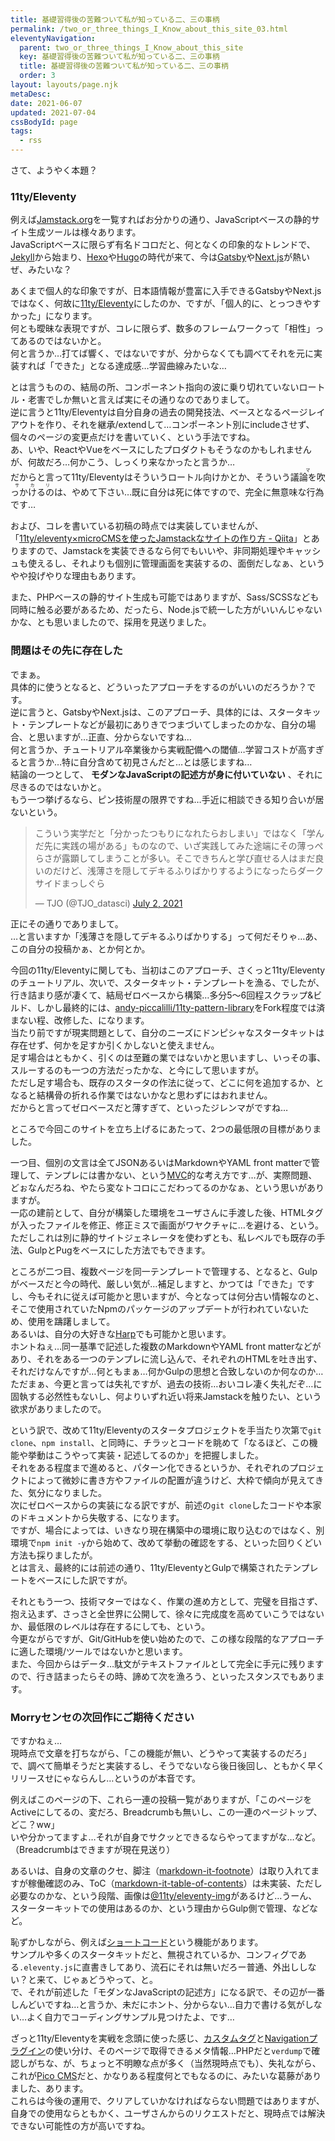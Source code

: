 ```yaml
---
title: 基礎習得後の苦難ついて私が知っている二、三の事柄
permalink: /two_or_three_things_I_Know_about_this_site_03.html
eleventyNavigation:
  parent: two_or_three_things_I_Know_about_this_site
  key: 基礎習得後の苦難ついて私が知っている二、三の事柄
  title: 基礎習得後の苦難ついて私が知っている二、三の事柄
  order: 3
layout: layouts/page.njk
metaDesc:
date: 2021-06-07
updated: 2021-07-04
cssBodyId: page
tags:
  - rss
---
```


さて、ようやく本題？

### 11ty/Eleventy

例えば[Jamstack.org](https://jamstack.org/generators/)を一覧すればお分かりの通り、JavaScriptベースの静的サイト生成ツールは様々あります。  
JavaScriptベースに限らず有名ドコロだと、何となくの印象的なトレンドで、[Jekyll](https://jekyllrb.com/)から始まり、[Hexo](https://hexo.io/)や[Hugo](https://gohugo.io/)の時代が来て、今は[Gatsby](https://www.gatsbyjs.com/)や[Next.js](https://nextjs.org/)が熱いぜ、みたいな？

あくまで個人的な印象ですが、日本語情報が豊富に入手できるGatsbyやNext.jsではなく、何故に[11ty/Eleventy](https://www.11ty.dev/)にしたのか、ですが、「個人的に、とっつきやすかった」になります。  
何とも曖昧な表現ですが、コレに限らず、数多のフレームワークって「相性」ってあるのではないかと。  
何と言うか…打てば響く、ではないですが、分からなくても調べてそれを元に実装すれば「できた」となる達成感…学習曲線みたいな…

とは言うものの、結局の所、コンポーネント指向の波に乗り切れていないロートル・老害でしか無いと言えば実にその通りなのでありまして。  
逆に言うと11ty/Eleventyは自分自身の過去の開発技法、ベースとなるページレイアウトを作り、それを継承/extendして…コンポーネント別にincludeさせず、個々のページの変更点だけを書いていく、という手法ですね。  
あ、いや、ReactやVueをベースにしたプロダクトもそうなのかもしれませんが、何故だろ…何かこう、しっくり来なかったと言うか…  
だからと言って11ty/Eleventyはそういうロートル向けかとか、そういう<ruby>議論を吹っかけるの<rt>マサカリ</rt></ruby>は、やめて下さい…既に自分は死に体ですので、完全に無意味な行為です…

および、コレを書いている初稿の時点では実装していませんが、「[11ty/eleventy×microCMSを使ったJamstackなサイトの作り方 - Qiita](https://qiita.com/yuki0410_/items/712cd998c3df55ba58c8)」とありますので、Jamstackを実装できるなら何でもいいや、非同期処理やキャッシュも使えるし、それよりも個別に管理画面を実装するの、面倒だしなぁ、というやや投げやりな理由もあります。

また、PHPベースの静的サイト生成も可能ではありますが、Sass/SCSSなども同時に触る必要があるため、だったら、Node.jsで統一した方がいいんじゃないかな、とも思いましたので、採用を見送りました。

### 問題はその先に存在した

でまぁ。  
具体的に使うとなると、どういったアプローチをするのがいいのだろうか？です。  
逆に言うと、GatsbyやNext.jsは、このアプローチ、具体的には、スタータキット・テンプレートなどが最初にありきでつまづいてしまったのかな、自分の場合、と思いますが…正直、分からないですね…  
何と言うか、チュートリアル卒業後から実戦配備への閾値…学習コストが高すぎると言うか…特に自分含めて初見さんだと…とは感じますね…  
結論の一つとして、 **モダンなJavaScriptの記述方が身に付いていない** 、それに尽きるのではないかと。  
もう一つ挙げるなら、ピン技術屋の限界ですね…手近に相談できる知り合いが居ないという。

<blockquote class="twitter-tweet"><p lang="ja" dir="ltr">こういう実学だと「分かったつもりになれたらおしまい」ではなく「学んだ先に実践の場がある」ものなので、いざ実践してみた途端にその薄っぺらさが露顕してしまうことが多い。そこできちんと学び直せる人はまだ良いのだけど、浅薄さを隠してデキるふりばかりするようになったらダークサイドまっしぐら</p>&mdash; TJO (@TJO_datasci) <a href="https://twitter.com/TJO_datasci/status/1410801686201835524?ref_src=twsrc%5Etfw">July 2, 2021</a></blockquote> <script async src="https://platform.twitter.com/widgets.js" charset="utf-8"></script>

正にその通りでありまして。  
…と言いますか「浅薄さを隠してデキるふりばかりする」って何だそりゃ…あ、この自分の投稿かぁ、とか何とか。

今回の11ty/Eleventyに関しても、当初はこのアプローチ、さくっと11ty/Eleventyのチュートリアル、次いで、スタータキット・テンプレートを漁る、でしたが、行き詰まり感が凄くて、結局ゼロベースから構築…多分5〜6回程スクラップ&amp;ビルド、しかし最終的には、[andy-piccalilli/11ty-pattern-library](https://github.com/andy-piccalilli/11ty-pattern-library)をFork程度では済まない程、改修した、になります。  
当たり前ですが現実問題として、自分のニーズにドンピシャなスタータキットは存在せず、何かを足すか引くかしないと使えません。  
足す場合はともかく、引くのは至難の業ではないかと思いますし、いっその事、スルーするのも一つの方法だったかな、と今にして思いますが。  
ただし足す場合も、既存のスタータの作法に従って、どこに何を追加するか、となると結構骨の折れる作業ではないかなと思わずにはおれません。  
だからと言ってゼロベースだと薄すぎて、といったジレンマがですね…

ところで今回このサイトを立ち上げるにあたって、2つの最低限の目標がありました。

一つ目、個別の文言は全てJSONあるいはMarkdownやYAML front matterで管理して、テンプレには書かない、という[MVC](https://ja.wikipedia.org/wiki/Model_View_Controller)的な考え方です…が、実際問題、どぉなんだろね、やたら変なトコロにこだわってるのかなぁ、という思いがありますが。  
一応の建前として、自分が構築した環境をユーザさんに手渡した後、HTMLタグが入ったファイルを修正、修正ミスで画面がワヤクチャに…を避ける、という。  
ただしこれは別に静的サイトジェネレータを使わずとも、私レベルでも既存の手法、GulpとPugをベースにした方法でもできます。

ところが二つ目、複数ページを同一テンプレートで管理する、となると、Gulpがベースだと今の時代、厳しい気が…補足しますと、かつては「できた」ですし、今もそれに従えば可能かと思いますが、今となっては何分古い情報なのと、そこで使用されていたNpmのパッケージのアップデートが行われていないため、使用を躊躇しまして。  
あるいは、自分の大好きな[Harp](https://harpjs.com/)でも可能かと思います。  
ホントねぇ…同一基準で記述した複数のMarkdownやYAML front matterなどがあり、それをある一つのテンプレに流し込んで、それぞれのHTMLを吐き出す、それだけなんですが…何ともまぁ…何かGulpの思想と合致しないのか何なのか…  
ただまぁ、今更と言っては失礼ですが、過去の技術…おいコレ凄く失礼だぞ…に固執する必然性もないし、何よりいずれ近い将来Jamstackを触りたい、という欲求がありましたので。

という訳で、改めて11ty/Eleventyのスタータプロジェクトを手当たり次第で`git clone`、`npm install`、と同時に、チラッとコードを眺めて「なるほど、この機能や挙動はこうやって実装・記述してるのか」を把握しました。  
それをある程度まで進めると、パターン化できるというか、それぞれのプロジェクトによって微妙に書き方やファイルの配置が違うけど、大枠で傾向が見えてきた、気分になりました。  
次にゼロベースからの実装になる訳ですが、前述の`git clone`したコードや本家のドキュメントから失敬する、になります。  
ですが、場合によっては、いきなり現在構築中の環境に取り込むのではなく、別環境で`npm init -y`から始めて、改めて挙動の確認をする、といった回りくどい方法も採りましたが。  
とは言え、最終的には前述の通り、11ty/EleventyとGulpで構築されたテンプレートをベースにした訳ですが。

それともう一つ、技術マターではなく、作業の進め方として、完璧を目指さず、抱え込まず、さっさと全世界に公開して、徐々に完成度を高めていこうではないか、最低限のレベルは存在するにしても、という。  
今更ながらですが、Git/GitHubを使い始めたので、この様な段階的なアプローチに適した環境/ツールではないかと思います。  
また、今回からはデータ…駄文がテキストファイルとして完全に手元に残りますので、行き詰まったらその時、諦めて次を漁ろう、といったスタンスでもあります。

### Morryセンセの次回作にご期待ください

ですかねぇ…  
現時点で文章を打ちながら、「この機能が無い、どうやって実装するのだろ」で、調べて簡単そうだと実装するし、そうでないなら後日後回し、ともかく早くリリースせにゃならんし…というのが本音です。

例えばこのページの下、これら一連の投稿一覧がありますが、「このページをActiveにしてるの、変だろ、Breadcrumbも無いし、この一連のページトップ、どこ？ww」  
いや分かってますよ…それが自身でサクッとできるならやってますがな…など。（Breadcrumbはできますが現在見送り）

あるいは、自身の文章のクセ、脚注（[markdown-it-footnote](https://www.npmjs.com/package/markdown-it-footnote)）は取り入れてますが稼働確認のみ、ToC（[markdown-it-table-of-contents](https://www.npmjs.com/package/markdown-it-table-of-contents)）は未実装、ただし必要なのかな、という段階、画像は[@11ty/eleventy-img](https://www.11ty.dev/docs/plugins/image/)があるけど…うーん、スターターキットでの使用はあるのか、という理由からGulp側で管理、などなど。

恥ずかしながら、例えば[ショートコード](https://www.11ty.dev/docs/shortcodes/)という機能があります。  
サンプルや多くのスタータキットだと、無視されているか、コンフィグである`.eleventy.js`に直書きしてあり、流石にそれは無いだろー普通、外出ししない？と来て、じゃぁどうやって、と。  
で、それが前述した「モダンなJavaScriptの記述方」になる訳で、その辺が一番しんどいですね…と言うか、未だにホント、分からない…自力で書ける気がしない…よく自力でコーディングサンプル見つけたよ、です…

ざっと11ty/Eleventyを実戦を念頭に使った感じ、[カスタムタグ](https://www.11ty.dev/docs/custom-tags/)と[Navigationプラグイン](https://www.11ty.dev/docs/plugins/navigation/)の使い分け、そのページで取得できるメタ情報…PHPだと`verdump`で確認しがちな、が、ちょっと不明瞭な点が多く（当然現時点でも）、失礼ながら、これが[Pico CMS](https://picocms.org/)だと、かなりある程度何とでもなるのに、みたいな葛藤がありました、あります。  
これらは今後の運用で、クリアしていかなければならない問題ではありますが、自身での使用ならともかく、ユーザさんからのリクエストだと、現時点では解決できない可能性の方が高いですね。
